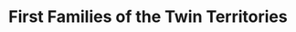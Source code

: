---
layout: repo
title: "First Families of the Twin Territories"
id: 25011
permalink: repos/25011/
---